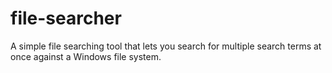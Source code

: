 # file-searcher
A simple file searching tool that lets you search for multiple search terms at once against a Windows file system.

